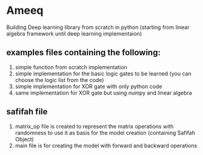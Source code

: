 # Ameeq
Building Deep learning library from scratch in python (starting from linear algebra framework until deep learning implementaion) 

## examples files containing the following:
1. simple function from scratch implementation
2. simple implementation for the basic logic gates to be learned (you can choose the logic list from the code)
3. simple implementation for XOR gate with only python code 
4. same implementation for XOR gate but using numpy and linear algebra  


## safifah file
 1. matrix_op file is created to represent the matrix operations with randomness to use it as basis for the model creation (containing Safifah Object)
 2. main file is for creating the model with forward and backward operations

